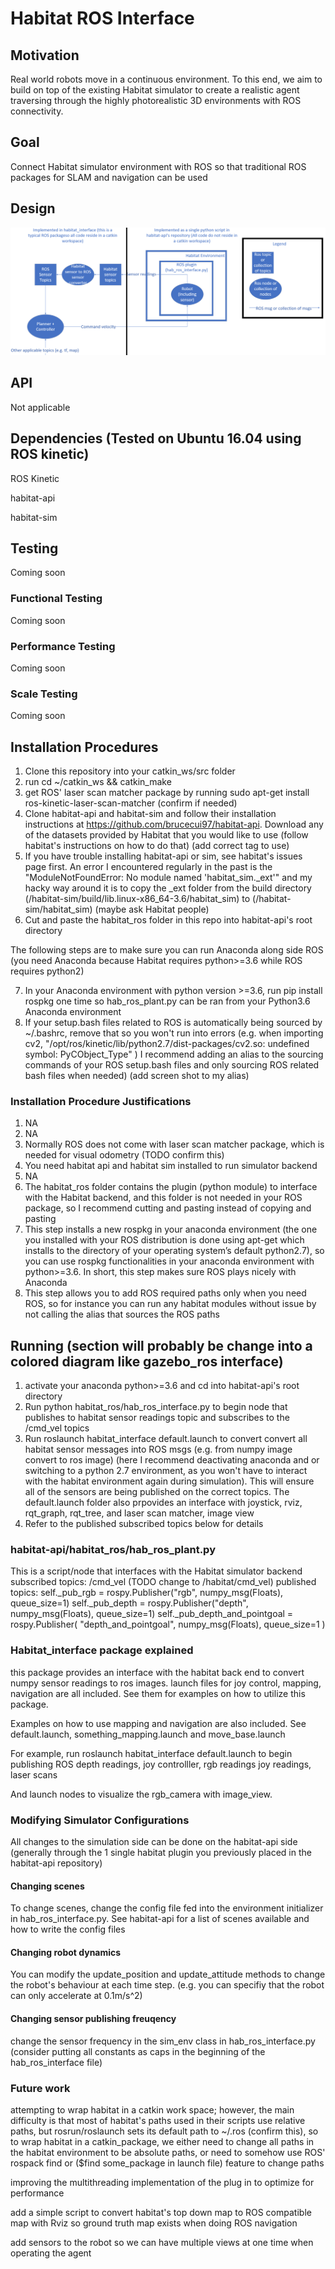 # Habitat ROS Interface

## Motivation
Real world robots move in a continuous environment. To this end, we aim to build on top of the existing Habitat simulator to create a realistic agent traversing through the highly photorealistic 3D environments with ROS connectivity.

## Goal

Connect Habitat simulator environment with ROS so that traditional ROS packages for SLAM and navigation can be used

## Design

![implementation](images/implementation.png)

## API

Not applicable

## Dependencies (Tested on Ubuntu 16.04 using ROS kinetic)
ROS Kinetic

habitat-api

habitat-sim

## Testing

Coming soon

### Functional Testing

Coming soon

### Performance Testing

Coming soon

### Scale Testing

Coming soon

## Installation Procedures

1. Clone this repository into your catkin_ws/src folder
2. run cd ~/catkin_ws && catkin_make
3. get ROS' laser scan matcher package by running sudo apt-get install ros-kinetic-laser-scan-matcher (confirm if needed)
4. Clone habitat-api and habitat-sim and follow their installation instructions at https://github.com/brucecui97/habitat-api. Download any of the datasets provided by Habitat that you would like to use (follow habitat's instructions on how to do that) (add correct tag to use)
5. If you have trouble installing habitat-api or sim, see habitat's issues page first. An error I encountered regularly in the past is the "ModuleNotFoundError: No module named 'habitat_sim._ext'" and my hacky way around it is to copy the _ext folder from the build directory (/habitat-sim/build/lib.linux-x86_64-3.6/habitat_sim) to (/habitat-sim/habitat_sim) (maybe ask Habitat people)
6. Cut and paste the habitat_ros folder in this repo into habitat-api's root directory

The following steps are to make sure you can run Anaconda along side ROS (you need Anaconda because Habitat requires python>=3.6 while ROS requires python2)

7. In your Anaconda environment with python version >=3.6, run pip install rospkg one time so hab_ros_plant.py can be ran from your Python3.6 Anaconda environment
8. If your setup.bash files related to ROS is automatically being sourced by ~/.bashrc, remove that so you won't run into errors (e.g. when importing cv2, "/opt/ros/kinetic/lib/python2.7/dist-packages/cv2.so: undefined symbol: PyCObject_Type" ) I recommend adding an alias to the sourcing commands of your ROS setup.bash files and only sourcing ROS related bash files when needed) (add screen shot to my alias)

### Installation Procedure Justifications
1. NA
2. NA
3. Normally ROS does not come with laser scan matcher package, which is needed for visual odometry (TODO confirm this)
4. You need habitat api and habitat sim installed to run simulator backend
5. NA
6. The habitat_ros folder contains the plugin (python module) to interface with the Habitat backend, and this folder is not needed in your ROS package, so I recommend cutting and pasting instead of copying and pasting
7. This step installs a new rospkg in your anaconda environment (the one you installed with your ROS distribution is done using apt-get which installs to the directory of your operating system’s default python2.7), so you can use rospkg functionalities in your anaconda environment with python>=3.6. In short, this step makes sure ROS plays nicely with Anaconda
8. This step allows you to add ROS required paths only when you need ROS, so for instance you can run any habitat modules without issue by not calling the alias that sources the ROS paths

## Running (section will probably be change into a colored diagram like gazebo_ros interface)
1. activate your anaconda python>=3.6 and cd into habitat-api's root directory
2. Run python habitat_ros/hab_ros_interface.py to begin node that publishes to habitat sensor readings topic and subscribes to the /cmd_vel topics
3. Run roslaunch habitat_interface default.launch to convert convert all habitat sensor messages into ROS msgs (e.g. from numpy image convert to ros image) (here I recommend deactivating anaconda and or switching to a python 2.7 environment, as you won't have to interact with the habitat environment again during simulation). This will ensure all of the sensors are being published on the correct topics. The default.launch folder also prpovides an interface with joystick, rviz, rqt_graph, rqt_tree, and laser scan matcher, image view
4. Refer to the published subscribed topics below for details 

### habitat-api/habitat_ros/hab_ros_plant.py

This is a script/node that interfaces with the Habitat simulator backend
subscribed topics: /cmd_vel (TODO change to /habitat/cmd_vel)
published topics: 
        self._pub_rgb = rospy.Publisher("rgb", numpy_msg(Floats), queue_size=1)
        self._pub_depth = rospy.Publisher("depth", numpy_msg(Floats), queue_size=1)
        self._pub_depth_and_pointgoal = rospy.Publisher(
            "depth_and_pointgoal", numpy_msg(Floats), queue_size=1
        )

### Habitat_interface package explained
    
this package provides an interface with the habitat back end to convert numpy sensor readings to ros images. launch files for joy control, mapping, navigation are all included. See them for examples on how to utilize this package.

Examples on how to use mapping and navigation are also included. See default.launch, something_mapping.launch and move_base.launch

For example, run roslaunch habitat_interface default.launch to begin publishing ROS depth readings, joy controlller, rgb readings joy readings, laser scans

And launch nodes to visualize the rgb_camera with image_view.

### Modifying Simulator Configurations

All changes to the simulation side can be done on the habitat-api side (generally through the 1 single habitat plugin you previously placed in the habitat-api repository) 

#### Changing scenes

To change scenes, change the config file fed into the environment initializer in hab_ros_interface.py. See habitat-api for a list of scenes available and how to write the config files

#### Changing robot dynamics

You can modify the update_position and update_attitude methods to change the robot's behaviour at each time step. (e.g. you can specifiy that the robot can only accelerate at 0.1m/s^2)
#### Changing sensor publishing freuqency
change the sensor frequency in the sim_env class in hab_ros_interface.py (consider putting all constants as caps in the beginning of the hab_ros_interface file)

### Future work
attempting to wrap habitat in a catkin work space; however, the main difficulty is that most of habitat's paths used in their scripts use relative paths, but rosrun/roslaunch sets its default path to ~/.ros (confirm this), so to wrap habitat in a catkin_package, we either need to change all paths in the habitat environment to be absolute paths, or need to somehow use ROS' rospack find or ($find some_package in launch file) feature to change paths

improving the multithreading implementation of the plug in to optimize for performance

add a simple script to convert habitat's top down map to ROS compatible map with Rviz so ground truth map exists when doing ROS navigation

add sensors to the robot so we can have multiple views at one time when operating the agent





